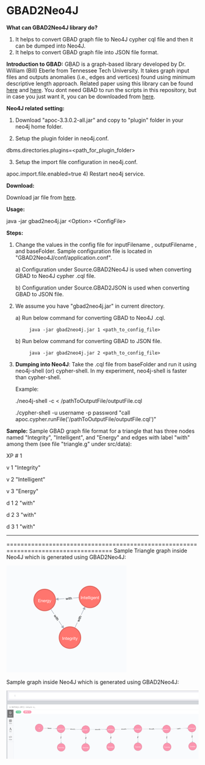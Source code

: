 # GBAD2Neo4J

<b>What can GBAD2Neo4J library do?</b>
1) It helps to convert GBAD graph file to Neo4J cypher cql file and then it can be dumped into Neo4J.
2) It helps to convert GBAD graph file into JSON file format.

<b>Introduction to GBAD:</b>
GBAD is a graph-based library developed by Dr. William (Bill) Eberle from Tennessee Tech University. It takes graph input files and outputs anomalies (i.e., edges and vertices) found using minimum descriptive length approach. Related paper using this library can be found [here](http://ailab.wsu.edu/adgs/pdfs/MookiahVAST2014.pdf) and [here](http://www.aaai.org/ocs/index.php/FLAIRS/FLAIRS15/paper/download/10378/10281). You dont need GBAD to run the scripts in this repository, but in case you just want it, you can be downloaded from [here](http://users.csc.tntech.edu/~weberle/gbad/download.html).


<b>Neo4J related setting:</b>
1) Download "apoc-3.3.0.2-all.jar" and copy to "plugin" folder in your neo4j home folder.

2) Setup the plugin folder in neo4j.conf.

dbms.directories.plugins=<path_for_plugin_folder>

3) Setup the import file configuration in neo4j.conf.

apoc.import.file.enabled=true
4) Restart neo4j service.

<b>Download:</b>

Download jar file from [here](https://www.dropbox.com/s/pjnin9vxssy6b2s/gbad2neo4j.jar?dl=0).

<b>Usage:</b> 

java -jar gbad2neo4j.jar \<Option\> \<ConfigFile\>

<b>Steps:</b>

1) Change the values in the config file for inputFilename , outputFilename , and baseFolder.
Sample configuration file is located in "GBAD2Neo4J/conf/application.conf". 

      a) Configuration under Source.GBAD2Neo4J is used when converting GBAD to Neo4J cypher .cql file.
 
      b) Configuration under Source.GBAD2JSON is used when converting GBAD to JSON file.

2) We assume you have "gbad2neo4j.jar" in current directory.

      a) Run below command for converting GBAD to Neo4J .cql.
      
            java -jar gbad2neo4j.jar 1 <path_to_config_file>

      b) Run below command for converting GBAD to JSON file.
      
            java -jar gbad2neo4j.jar 2 <path_to_config_file>
 
3) <b>Dumping into Neo4J</b>: Take the <outputFile>.cql file from baseFolder and run it using neo4j-shell (or) cypher-shell. In my experiment, neo4j-shell is faster than cypher-shell.

   Example:
   
   ./neo4j-shell -c < /pathToOutputFile/outputFile.cql
   
   ./cypher-shell -u username -p password "call apoc.cypher.runFile('/pathToOutputFile/outputFile.cql')"

<b>Sample:</b> Sample GBAD graph file format for a triangle that has three nodes named "Integrity", "Intelligent", and "Energy"
and edges with label "with" among them (see file "triangle.g" under src/data):

XP # 1

v 1 "Integrity"

v 2 "Intelligent"

v 3 "Energy"

d 1 2 "with"

d 2 3 "with"

d 3 1 "with"

----------------------------------------------------------------------------------------------------
==================================================================================== 
Sample Triangle graph inside Neo4J which is generated using GBAD2Neo4J:

![Triangle](https://github.com/leninworld/GBAD2Neo4J/blob/master/src/images/triangle.png)

Sample graph inside Neo4J which is generated using GBAD2Neo4J:

![Sample](https://github.com/leninworld/GBAD2Neo4J/blob/master/src/images/sampleoutputGraph.png)




